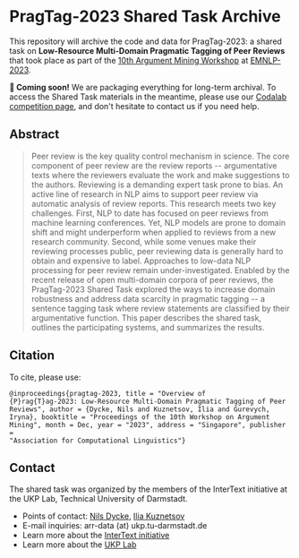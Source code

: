 # PragTag-2023 Shared Task Archive

This repository will archive the code and data for PragTag-2023: a shared task on **Low-Resource Multi-Domain Pragmatic Tagging of Peer Reviews** that took place as part of the [10th Argument Mining Workshop](https://argmining-org.github.io/2023/) at [EMNLP-2023](https://2023.emnlp.org). 

**🚀 Coming soon!** We are packaging everything for long-term archival. To access the Shared Task materials in the meantime, please use our [Codalab competition page](https://codalab.lisn.upsaclay.fr/competitions/13334), and don't hesitate to contact us if you need help.

## Abstract

> Peer review is the key quality control mechanism in science. The core component of peer review are the review reports -- argumentative texts where the reviewers evaluate the work and make suggestions to the authors. Reviewing is a demanding expert task prone to bias. An active line of research in NLP aims to support peer review via automatic analysis of review reports. This research meets two key challenges. First, NLP to date has focused on peer reviews from machine learning conferences. Yet, NLP models are prone to domain shift and might underperform when applied to reviews from a new research community. Second, while some venues make their reviewing processes public, peer reviewing data is generally hard to obtain and expensive to label. Approaches to low-data NLP processing for peer review remain under-investigated. Enabled by the recent release of open multi-domain corpora of peer reviews, the PragTag-2023 Shared Task explored the ways to increase domain robustness and address data scarcity in pragmatic tagging -- a sentence tagging task where review statements are classified by their argumentative function. This paper describes the shared task, outlines the participating systems, and summarizes the results.

## Citation

To cite, please use:

<code>@inproceedings{pragtag-2023,
title = "Overview of {P}rag{T}ag-2023: Low-Resource Multi-Domain Pragmatic Tagging of Peer Reviews",
author = {Dycke, Nils and Kuznetsov, Ilia and Gurevych, Iryna},
booktitle = "Proceedings of the 10th Workshop on Argument Mining",
month = Dec,
year = "2023",
address = "Singapore",
publisher = "Association for Computational Linguistics"}
</code>

## Contact
The shared task was organized by the members of the InterText initiative at the UKP Lab, Technical University of Darmstadt.

* Points of contact: [Nils Dycke](https://www.informatik.tu-darmstadt.de/ukp/ukp_home/staff_ukp/ukp_home_content_staff_1_details_109248.en.jsp), [Ilia Kuznetsov](https://www.informatik.tu-darmstadt.de/ukp/ukp_home/staff_ukp/ukp_home_content_staff_1_details_42944.en.jsp)
* E-mail inquiries: arr-data (at) ukp.tu-darmstadt.de
* Learn more about the [InterText initiative](https://intertext.ukp-lab.de)
* Learn more about the [UKP Lab](https://www.informatik.tu-darmstadt.de/ukp)
